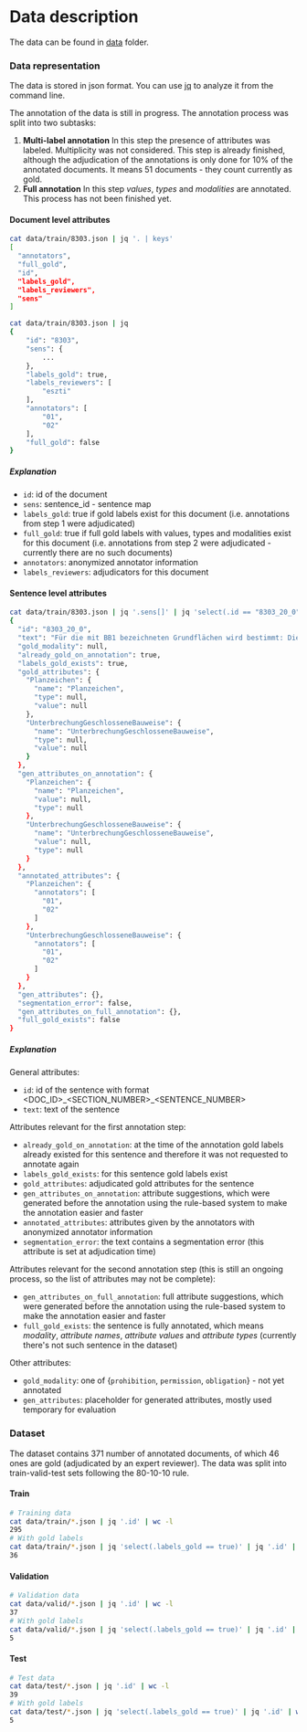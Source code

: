 # Data description

The data can be found in [data](./data) folder.

### Data representation

The data is stored in json format. You can use [jq](https://stedolan.github.io/jq/manual/) to analyze it from the command line. 

The annotation of the data is still in progress. The annotation process was split into two subtasks:
1. **Multi-label annotation**
In this step the presence of attributes was labeled. Multiplicity was not considered. This step is already finished, although the adjudication of the annotations is only done for 10% of the annotated documents. It means 51 documents - they count currently as gold.
1. **Full annotation**
In this step *values*, *types* and *modalities* are annotated. This process has not been finished yet.

#### Document level attributes

```bash
cat data/train/8303.json | jq '. | keys'
[
  "annotators",
  "full_gold",
  "id",
  "labels_gold",
  "labels_reviewers",
  "sens"
]
```

```bash
cat data/train/8303.json | jq
{
    "id": "8303",
    "sens": {
        ...
    },
    "labels_gold": true,
    "labels_reviewers": [
        "eszti"
    ],
    "annotators": [
        "01",
        "02"
    ],
    "full_gold": false
}

```

##### Explanation

- `id`: id of the document
- `sens`: sentence_id - sentence map
- `labels_gold`: true if gold labels exist for this document (i.e. annotations from step 1 were adjudicated)
- `full_gold`: true if full gold labels with values, types and modalities exist for this document (i.e. annotations from step 2 were adjudicated - currently there are no such documents)
- `annotators`: anonymized annotator information
- `labels_reviewers`: adjudicators for this document 

#### Sentence level attributes

```bash
cat data/train/8303.json | jq '.sens[]' | jq 'select(.id == "8303_20_0")'
{
  "id": "8303_20_0",
  "text": "Für die mit BB1 bezeichneten Grundflächen wird bestimmt: Die Unterbrechung der geschlossenen Bauweise ist zulässig.",
  "gold_modality": null,
  "already_gold_on_annotation": true,
  "labels_gold_exists": true,
  "gold_attributes": {
    "Planzeichen": {
      "name": "Planzeichen",
      "type": null,
      "value": null
    },
    "UnterbrechungGeschlosseneBauweise": {
      "name": "UnterbrechungGeschlosseneBauweise",
      "type": null,
      "value": null
    }
  },
  "gen_attributes_on_annotation": {
    "Planzeichen": {
      "name": "Planzeichen",
      "value": null,
      "type": null
    },
    "UnterbrechungGeschlosseneBauweise": {
      "name": "UnterbrechungGeschlosseneBauweise",
      "value": null,
      "type": null
    }
  },
  "annotated_attributes": {
    "Planzeichen": {
      "annotators": [
        "01",
        "02"
      ]
    },
    "UnterbrechungGeschlosseneBauweise": {
      "annotators": [
        "01",
        "02"
      ]
    }
  },
  "gen_attributes": {},
  "segmentation_error": false,
  "gen_attributes_on_full_annotation": {},
  "full_gold_exists": false
}

```

##### Explanation

General attributes:

- `id`: id of the sentence with format <DOC_ID>\_<SECTION_NUMBER>\_\<SENTENCE_NUMBER>
- `text`: text of the sentence

Attributes relevant for the first annotation step:

- `already_gold_on_annotation`: at the time of the annotation gold labels already existed for this sentence and therefore it was not requested to annotate again
- `labels_gold_exists`: for this sentence gold labels exist
- `gold_attributes`: adjudicated gold attributes for the sentence
- `gen_attributes_on_annotation`: attribute suggestions, which were generated before the annotation using the rule-based system to make the annotation easier and faster
- `annotated_attributes`: attributes given by the annotators with anonymized annotator information
- `segmentation_error`: the text contains a segmentation error (this attribute is set at adjudication time)

Attributes relevant for the second annotation step (this is still an ongoing process, so the list of attributes may not be complete):

- `gen_attributes_on_full_annotation`: full attribute suggestions, which were generated before the annotation using the rule-based system to make the annotation easier and faster
- `full_gold_exists`: the sentence is fully annotated, which means *modality*, *attribute names*, *attribute values* and *attribute types* (currently there's not such sentence in the dataset)

Other attributes:

- `gold_modality`: one of {`prohibition`, `permission`, `obligation`} - not yet annotated
- `gen_attributes`: placeholder for generated attributes, mostly used temporary for evaluation

### Dataset

The dataset contains 371 number of annotated documents, of which 46 ones are gold (adjudicated by an expert reviewer). The data was split into train-valid-test sets following the 80-10-10 rule.

#### Train

```bash
# Training data
cat data/train/*.json | jq '.id' | wc -l
295
# With gold labels
cat data/train/*.json | jq 'select(.labels_gold == true)' | jq '.id' | wc -l
36
```

#### Validation

```bash
# Validation data
cat data/valid/*.json | jq '.id' | wc -l
37
# With gold labels
cat data/valid/*.json | jq 'select(.labels_gold == true)' | jq '.id' | wc -l
5
```

#### Test

```bash
# Test data
cat data/test/*.json | jq '.id' | wc -l
39
# With gold labels
cat data/test/*.json | jq 'select(.labels_gold == true)' | jq '.id' | wc -l
5
```